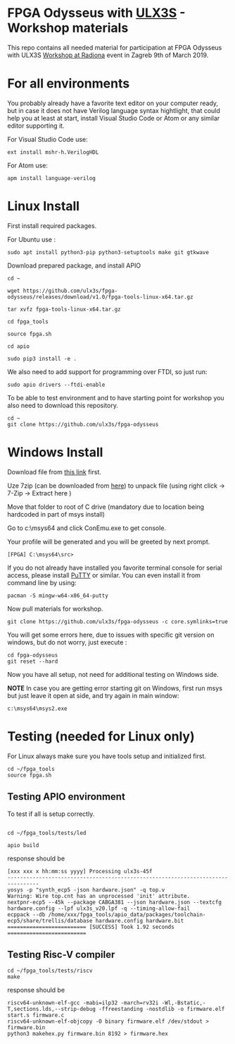 # FPGA Odysseus with [ULX3S](http://radiona.org/ulx3s) - Workshop materials

This repo contains all needed material for participation at
FPGA Odysseus with ULX3S
[Workshop at Radiona](http://radiona.org/first-fpga-odysseus-hackathon/)
event in Zagreb 9th of March 2019.

# For all environments

You probably already have a favorite text editor on your computer ready, but in case it does not 
have Verilog language syntax hightlight, that could help you at least at start, install Visual Studio Code or
Atom or any similar editor supporting it.

For Visual Studio Code use:

```console
ext install mshr-h.VerilogHDL
```
For Atom use:

```console
apm install language-verilog
```

# Linux Install

First install required packages.

For Ubuntu use :
```console
sudo apt install python3-pip python3-setuptools make git gtkwave
```

Download prepared package, and install APIO
```console
cd ~

wget https://github.com/ulx3s/fpga-odysseus/releases/download/v1.0/fpga-tools-linux-x64.tar.gz

tar xvfz fpga-tools-linux-x64.tar.gz

cd fpga_tools

source fpga.sh

cd apio

sudo pip3 install -e .
```

We also need to add support for programming over FTDI, so just run:
```console
sudo apio drivers --ftdi-enable
```

To be able to test environment and to have starting point for workshop you also need to download this repository.

```console
cd ~
git clone https://github.com/ulx3s/fpga-odysseus
```

# Windows Install

Download file from [this link](https://github.com/ulx3s/fpga-odysseus/releases/download/v1.0/fpga-tools-windows-x64.7z) first.

Uze 7zip (can be downloaded from [here](https://www.7-zip.org/download.html)) to unpack file (using right click -> 7-Zip -> Extract here )

Move that folder to root of C drive (mandatory due to location being hardcoded in part of msys install)

Go to c:\msys64  and click ConEmu.exe to get console.

Your profile will be generated and you will be greeted by next prompt.

```console
[FPGA] C:\msys64\src>
```

If you do not already have installed you favorite terminal console for serial access, please install [PuTTY](https://www.putty.org/) or similar.
You can even install it from command line by using:

```console
pacman -S mingw-w64-x86_64-putty
```

Now pull materials for workshop.

```console
git clone https://github.com/ulx3s/fpga-odysseus -c core.symlinks=true
```
You will get some errors here, due to issues with specific git version on windows, but do not worry, just execute :
```console
cd fpga-odysseus 
git reset --hard
```
Now you have all setup, not need for additional testing on Windows side.

**NOTE** In case you are getting error starting git on Windows, first run msys but just leave it open at side, and try again in main window:
```console
c:\msys64\msys2.exe
```

# Testing (needed for Linux only)

For Linux always make sure you have tools setup and initialized first.

```console
cd ~/fpga_tools
source fpga.sh
```

## Testing APIO environment

To test if all is setup correctly.

```console

cd ~/fpga_tools/tests/led

apio build

```
response should be

```console
[xxx xxx x hh:mm:ss yyyy] Processing ulx3s-45f
--------------------------------------------------------------------------------
yosys -p "synth_ecp5 -json hardware.json" -q top.v
Warning: Wire top.cnt has an unprocessed 'init' attribute.
nextpnr-ecp5 --45k --package CABGA381 --json hardware.json --textcfg hardware.config --lpf ulx3s_v20.lpf -q --timing-allow-fail
ecppack --db /home/xxx/fpga_tools/apio_data/packages/toolchain-ecp5/share/trellis/database hardware.config hardware.bit
========================= [SUCCESS] Took 1.92 seconds =========================
```

## Testing Risc-V compiler

```console
cd ~/fpga_tools/tests/riscv
make
```
response should be

```console
riscv64-unknown-elf-gcc -mabi=ilp32 -march=rv32i -Wl,-Bstatic,-T,sections.lds,--strip-debug -ffreestanding -nostdlib -o firmware.elf start.s firmware.c
riscv64-unknown-elf-objcopy -O binary firmware.elf /dev/stdout > firmware.bin
python3 makehex.py firmware.bin 8192 > firmware.hex
```

